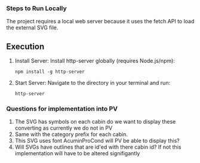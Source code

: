 ### Steps to Run Locally

The project requires a local web server because it uses the fetch API to load the external SVG file.

## Execution

1. Install Server: Install http-server globally (requires Node.js/npm):

	`npm install -g http-server`

2. Start Server: Navigate to the directory in your terminal and run:

	`http-server`


### Questions for implementation into PV

1. The SVG has symbols on each cabin do we want to display these converting as currently we do not in PV
2. Same with the category prefix for each cabin.
3. This SVG uses font AcuminProCond will PV be able to display this?
4. Will SVGs have outlines that are id'ed with there cabin id? If not this implementation will have to be altered signifigantly